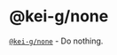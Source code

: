 # @kei-g/none

[`@kei-g/none`][github-url] - Do nothing.

[github-url]:https://github.com/kei-g/experiment/tree/main/none
